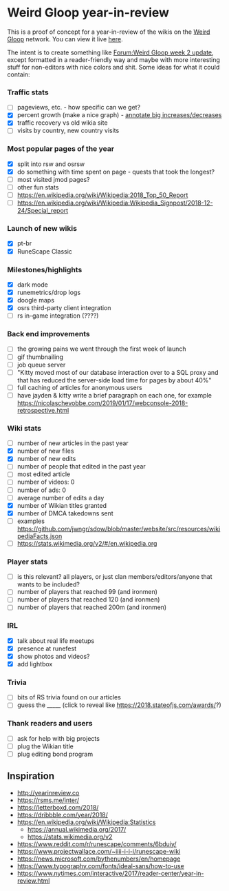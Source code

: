 # Weird Gloop year-in-review

This is a proof of concept for a year-in-review of the wikis on the [Weird Gloop](https://weirdgloop.org) network. You can view it live [here](https://iiii-i-i-i.github.io/year-in-review/).

The intent is to create something like [Forum:Weird Gloop week 2 update](https://meta.weirdgloop.org/w/Forum:Weird_Gloop_week_2_update), except formatted in a reader-friendly way and maybe with more interesting stuff for non-editors with nice colors and shit. Some ideas for what it could contain:

### Traffic stats
- [ ] pageviews, etc. - how specific can we get?
- [x] percent growth (make a nice graph) - [annotate big increases/decreases](https://en.wikipedia.org/wiki/Wikipedia:Article_traffic_jumps)
- [x] traffic recovery vs old wikia site
- [ ] visits by country, new country visits

### Most popular pages of the year
- [x] split into rsw and osrsw
- [x] do something with time spent on page - quests that took the longest?
- [ ] most visited jmod pages?
- [ ] other fun stats
- [ ] https://en.wikipedia.org/wiki/Wikipedia:2018_Top_50_Report
- [ ] https://en.wikipedia.org/wiki/Wikipedia:Wikipedia_Signpost/2018-12-24/Special_report

### Launch of new wikis
- [x] pt-br
- [x] RuneScape Classic

### Milestones/highlights
- [x] dark mode
- [x] runemetrics/drop logs
- [x] doogle maps
- [x] osrs third-party client integration
- [ ] rs in-game integration (????)

### Back end improvements
- [ ] the growing pains we went through the first week of launch
- [ ] gif thumbnailing
- [ ] job queue server
- [ ] "Kitty moved most of our database interaction over to a SQL proxy and that has reduced the server-side load time for pages by about 40%"
- [ ] full caching of articles for anonymous users
- [ ] have jayden & kitty write a brief paragraph on each one, for example https://nicolaschevobbe.com/2019/01/17/webconsole-2018-retrospective.html

### Wiki stats
- [ ] number of new articles in the past year
- [x] number of new files
- [x] number of new edits
- [ ] number of people that edited in the past year
- [ ] most edited article
- [ ] number of videos: 0
- [ ] number of ads: 0
- [ ] average number of edits a day
- [x] number of Wikian titles granted
- [x] number of DMCA takedowns sent
- [ ] examples https://github.com/jwngr/sdow/blob/master/website/src/resources/wikipediaFacts.json
- [ ] https://stats.wikimedia.org/v2/#/en.wikipedia.org

### Player stats
- [ ] is this relevant? all players, or just clan members/editors/anyone that wants to be included?
- [ ] number of players that reached 99 (and ironmen)
- [ ] number of players that reached 120 (and ironmen)
- [ ] number of players that reached 200m (and ironmen)

### IRL
- [x] talk about real life meetups
- [x] presence at runefest
- [x] show photos and videos?
- [x] add lightbox

### Trivia
- [ ] bits of RS trivia found on our articles
- [ ] guess the _____ (click to reveal like https://2018.stateofjs.com/awards/?)

### Thank readers and users
- [ ] ask for help with big projects
- [ ] plug the Wikian title
- [ ] plug editing bond program

## Inspiration
* http://yearinreview.co
* https://rsms.me/inter/
* https://letterboxd.com/2018/
* https://dribbble.com/year/2018/
* https://en.wikipedia.org/wiki/Wikipedia:Statistics
    * https://annual.wikimedia.org/2017/
    * https://stats.wikimedia.org/v2
* https://www.reddit.com/r/runescape/comments/6bduiy/
* https://www.projectwallace.com/~iiii-i-i-i/runescape-wiki
* https://news.microsoft.com/bythenumbers/en/homepage
* https://www.typography.com/fonts/ideal-sans/how-to-use
* https://www.nytimes.com/interactive/2017/reader-center/year-in-review.html
